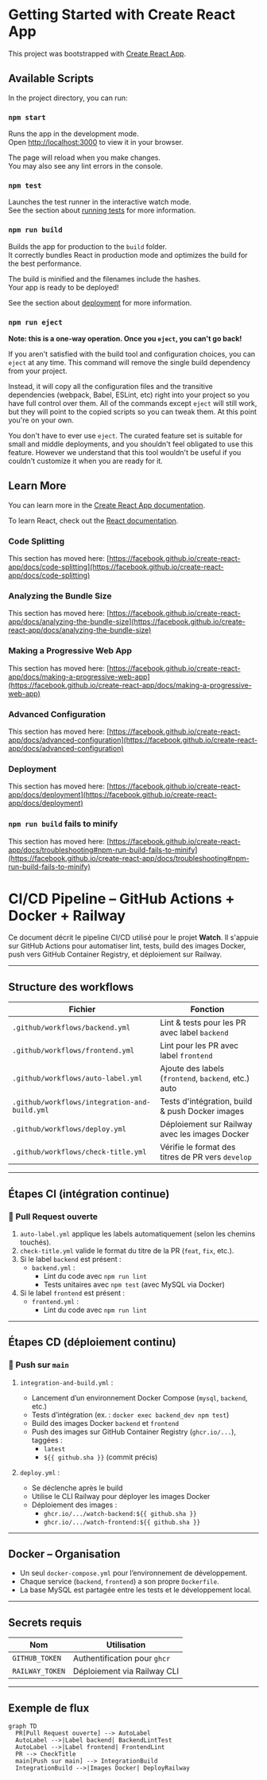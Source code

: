 # Getting Started with Create React App

This project was bootstrapped with [Create React App](https://github.com/facebook/create-react-app).

## Available Scripts

In the project directory, you can run:

### `npm start`

Runs the app in the development mode.\
Open [http://localhost:3000](http://localhost:3000) to view it in your browser.

The page will reload when you make changes.\
You may also see any lint errors in the console.

### `npm test`

Launches the test runner in the interactive watch mode.\
See the section about [running tests](https://facebook.github.io/create-react-app/docs/running-tests) for more information.

### `npm run build`

Builds the app for production to the `build` folder.\
It correctly bundles React in production mode and optimizes the build for the best performance.

The build is minified and the filenames include the hashes.\
Your app is ready to be deployed!

See the section about [deployment](https://facebook.github.io/create-react-app/docs/deployment) for more information.

### `npm run eject`

**Note: this is a one-way operation. Once you `eject`, you can't go back!**

If you aren't satisfied with the build tool and configuration choices, you can `eject` at any time. This command will remove the single build dependency from your project.

Instead, it will copy all the configuration files and the transitive dependencies (webpack, Babel, ESLint, etc) right into your project so you have full control over them. All of the commands except `eject` will still work, but they will point to the copied scripts so you can tweak them. At this point you're on your own.

You don't have to ever use `eject`. The curated feature set is suitable for small and middle deployments, and you shouldn't feel obligated to use this feature. However we understand that this tool wouldn't be useful if you couldn't customize it when you are ready for it.

## Learn More

You can learn more in the [Create React App documentation](https://facebook.github.io/create-react-app/docs/getting-started).

To learn React, check out the [React documentation](https://reactjs.org/).

### Code Splitting

This section has moved here: [https://facebook.github.io/create-react-app/docs/code-splitting](https://facebook.github.io/create-react-app/docs/code-splitting)

### Analyzing the Bundle Size

This section has moved here: [https://facebook.github.io/create-react-app/docs/analyzing-the-bundle-size](https://facebook.github.io/create-react-app/docs/analyzing-the-bundle-size)

### Making a Progressive Web App

This section has moved here: [https://facebook.github.io/create-react-app/docs/making-a-progressive-web-app](https://facebook.github.io/create-react-app/docs/making-a-progressive-web-app)

### Advanced Configuration

This section has moved here: [https://facebook.github.io/create-react-app/docs/advanced-configuration](https://facebook.github.io/create-react-app/docs/advanced-configuration)

### Deployment

This section has moved here: [https://facebook.github.io/create-react-app/docs/deployment](https://facebook.github.io/create-react-app/docs/deployment)

### `npm run build` fails to minify

This section has moved here: [https://facebook.github.io/create-react-app/docs/troubleshooting#npm-run-build-fails-to-minify](https://facebook.github.io/create-react-app/docs/troubleshooting#npm-run-build-fails-to-minify)


# CI/CD Pipeline – GitHub Actions + Docker + Railway

Ce document décrit le pipeline CI/CD utilisé pour le projet **Watch**. Il s'appuie sur GitHub Actions pour automatiser lint, tests, build des images Docker, push vers GitHub Container Registry, et déploiement sur Railway.

---

##  Structure des workflows

| Fichier                             | Fonction                                                 |
|-------------------------------------|----------------------------------------------------------|
| `.github/workflows/backend.yml`     | Lint & tests pour les PR avec label `backend`            |
| `.github/workflows/frontend.yml`    | Lint pour les PR avec label `frontend`                   |
| `.github/workflows/auto-label.yml`  | Ajoute des labels (`frontend`, `backend`, etc.) auto     |
| `.github/workflows/integration-and-build.yml` | Tests d'intégration, build & push Docker images  |
| `.github/workflows/deploy.yml`      | Déploiement sur Railway avec les images Docker           |
| `.github/workflows/check-title.yml` | Vérifie le format des titres de PR vers `develop`        |

---

##  Étapes CI (intégration continue)

### 🔹 Pull Request ouverte

1. `auto-label.yml` applique les labels automatiquement (selon les chemins touchés).
2. `check-title.yml` valide le format du titre de la PR (`feat`, `fix`, etc.).
3. Si le label `backend` est présent :
   - `backend.yml` :
     - Lint du code avec `npm run lint`
     - Tests unitaires avec `npm test` (avec MySQL via Docker)
4. Si le label `frontend` est présent :
   - `frontend.yml` :
     - Lint du code avec `npm run lint`

---

##  Étapes CD (déploiement continu)

### 🔹 Push sur `main`

1. `integration-and-build.yml` :
   - Lancement d’un environnement Docker Compose (`mysql`, `backend`, etc.)
   - Tests d’intégration (ex. : `docker exec backend_dev npm test`)
   - Build des images Docker `backend` et `frontend`
   - Push des images sur GitHub Container Registry (`ghcr.io/...`), taggées :
     - `latest`
     - `${{ github.sha }}` (commit précis)

2. `deploy.yml` :
   - Se déclenche après le build
   - Utilise le CLI Railway pour déployer les images Docker
   - Déploiement des images :
     - `ghcr.io/.../watch-backend:${{ github.sha }}`
     - `ghcr.io/.../watch-frontend:${{ github.sha }}`

---

##  Docker – Organisation

- Un seul `docker-compose.yml` pour l’environnement de développement.
- Chaque service (`backend`, `frontend`) a son propre `Dockerfile`.
- La base MySQL est partagée entre les tests et le développement local.

---

##  Secrets requis

| Nom              | Utilisation                  |
|------------------|------------------------------|
| `GITHUB_TOKEN`   | Authentification pour `ghcr` |
| `RAILWAY_TOKEN`  | Déploiement via Railway CLI  |

---

##  Exemple de flux

```mermaid
graph TD
  PR[Pull Request ouverte] --> AutoLabel
  AutoLabel -->|Label backend| BackendLintTest
  AutoLabel -->|Label frontend| FrontendLint
  PR --> CheckTitle
  main[Push sur main] --> IntegrationBuild
  IntegrationBuild -->|Images Docker| DeployRailway




